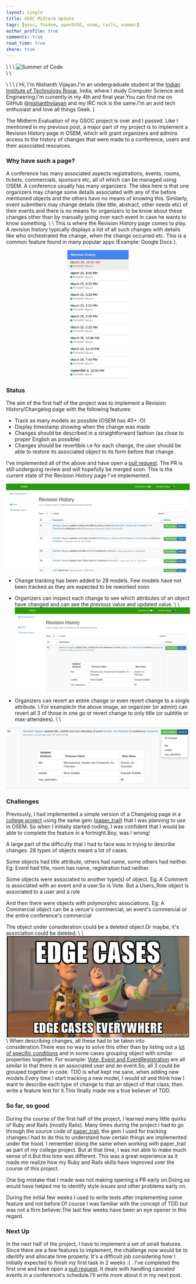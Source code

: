 ```yaml
---
layout: single
title: GSOC Midterm Update
tags: [gsoc, fosdem, openSUSE, osem, rails, summer]
author_profile: true
comments: true
read_time: true
share: true
---
```

\\
\\
\\
![Summer of Code](https://www.gnome.org/wp-content/uploads/2016/03/GSoC2016Logo.jpg)  
\\
\\
<!-- ![OSEM](https://camo.githubusercontent.com/a58785e43799dfbdb63f58fbda4336060eb98088/68747470733a2f2f63646e2e6272616e64697374792e636f6d2f696d673f69643d35373066366463333963393932623662363730303030306126666f726d61743d706e6726773d33303026683d3839) -->
\\
\\
\\
( Hi, I'm Nishanth Vijayan.I'm an undergraduate student at the [Indian Institute of Technology Ropar](http://www.iitrpr.ac.in), India, where I study Computer Science and Engineering.I'm currently in my 4th and final year.You can find me on GitHub @[nishanthvijayan](http://www.github.com/nishanthvijayan) and my IRC nick is the same.I'm an avid tech enthusiast and love all things Geek. )


The Midterm Evaluation of my GSOC project is over and I passed.
Like I mentioned in my previous post, a major part of my project is to implement a Revision History page in OSEM, which will grant organizers and admins access to the history of changes that were made to a conference, users and their associated resources.

### Why have such a page?
A conference has many associated aspects registrations, events, rooms, tickets, commercials, sponsors etc, all of which can be managed using OSEM. A conference usually has many organizers. The idea here is that one organizers may change some details associated with any of the before mentioned objects and the others have no means of knowing this. Similarly, event submitters may change details (like title, abstract, other needs etc) of their events and there is no means for organizers to be know about these changes other than by manually going over each event in case he wants to know something.
\\
\\
This is where the Revision History page comes to play. A revision history typically displays a list of all such changes with details like who orchestrated the change, when the change occurred etc. This is a common feature found in many  popular apps  (Example: Google Docs ).


<img src="/images/google_docs.png" alt="Google Docs Revision History" style="height: 350px;display: block;margin: 0 auto;"/>
  
### Status
The aim of the first half of the project was to implement a Revision History/Changelog page with the following features:
  <ul>
  <li>Track as many models as possible (OSEM has 40+ :O)</li>
  <li>Display timestamp showing when the change was made</li>
  <li>Changes should be described in a straightforward fashion (as close to proper English as possible)</li>
  <li>Changes should be revertible i.e for each change, the user should be able to restore its associated object to its form before that change.</li>
  </ul>

I've implemented all of the above and have open a [pull request](https://github.com/openSUSE/osem/pull/1019). The PR is still undergoing review and will hopefully be merged soon. 
This is the current state of the Revision History page I've implemented.


<img src="/images/revision_history.png" alt="OSEM Revision History" style="display: block;margin: 0 auto;"/>


  - Change tracking has been added to 28 models. Few models have not been tracked as they are expected to be reworked soon
  
  - Organizers can inspect each change to see which attributes of an object have changed and can see the previous value and updated value.
  \\
  \\
    <img src="/images/what_changed.png" alt="OSEM Revision History" style="display: block;margin: 0 auto;"/>
  - Organizers can revert an entire change or  even revert change to a single attribute.
  \\
  For example:In the above image, an organizer (or admin) can revert all 3 of those in one go or revert change to only title (or subtitle or max-attendees).
  \\
  \\
  <img src="/images/revert.png" alt="OSEM Revision History" style="display: block;margin: 0 auto;"/>

### Challenges
Previously, I had implemented a simple version of a Changelog page in a [college project](https://github.com/nishanthvijayan/IEMS-backend) using the same gem ([paper_trail](https://github.com/airblade/paper_trail)) that I was planning to use in OSEM.
So when I initially started coding, I was confident that I would be able to complete the feature in a fortnight.Boy, was I wrong!

A large part of the difficulty that I had to face was in trying to describe changes. 28 types of objects meant a lot of cases.

Some objects had title attribute, others had name, some others had neither.
Eg: Event had title, room has name, registration had neither.

Some objects were associated to another type(s) of object.
Eg: A Comment is associated with an event and a user.So is Vote. But a Users_Role object is associated to a user and a role

And then there were objects with polymorphic associations.
Eg: A Commercial object can be a venue's commercial, an event's commercial or the entire conference's commercial

The object under consideration could be a deleted object.Or maybe, it's association could be deleted.
\\
\\
<img src="/images/edge_cases.jpg" alt="Edge Cases" style="display: block;margin: 0 auto;"/>
\\
When describing changes, all these had to be taken into consideration.There was no way to solve this other than by listing out a [lot of specific conditions](https://github.com/nishanthvijayan/osem/blob/0f67ad2df1f0e2d571f98e25dce60c5b8e1f3d7d/app/views/admin/versions/_object_desc_and_link.html.haml) and in some cases grouping object with similar properties together.
For example: [Vote, Event and EventRegistration](https://github.com/nishanthvijayan/osem/blob/0f67ad2df1f0e2d571f98e25dce60c5b8e1f3d7d/app/views/admin/versions/_object_desc_and_link.html.haml#L42) are all similar in that there is an associated user and an event.So, all 3 could be grouped together in code.
TDD is what kept me sane, when adding new models.Every time I start tracking a new model, I would sit and think how I want to describe each type of change to that an object of that class, then write a feature test for it.This finally made me a true believer of TDD. 

### So far, so good
During the course of the first half of the project, I learned many little quirks of Ruby and Rails (mostly Rails). 
Many times during the project I had to go through the source code of [paper_trail](https://github.com/airblade/paper_trail), the gem I used for tracking changes.I had to do this to understand how certain things are implemented under the hood. I remember doing the same when working with paper_trail as part of my college project. But at that time, I was not able to make much sense of it.But this time was different. This was a great experience as it made me realize how my Ruby and Rails skills have improved over the course of this project.

One big mistake that I made was not making opening a PR early on.Doing so would have helped me to identify style issues and other problems early on. 

During the initial few weeks I used to write tests after implementing some feature and not before.Of course I was familiar with the concept of TDD but was not a firm believer.The last few weeks have been an eye opener in this regard. 



### Next Up
In the next half of the project, I have to implement a set of small features.
Since there are a few features to implement, the challenge now would be to identify and allocate time properly.
It's a difficult job considering how I initially expected to finish my first task in 2 weeks :( .
I've completed the first one and have open a [pull request](https://github.com/openSUSE/osem/pull/1082).
It deals with handling canceled events in a conference's schedule.I'll write more about it in my next post.
